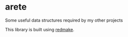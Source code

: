 # arete

Some useful data structures required by my other projects

This library is built using [redmake](https://github.com/cagriuslu/redmake).

